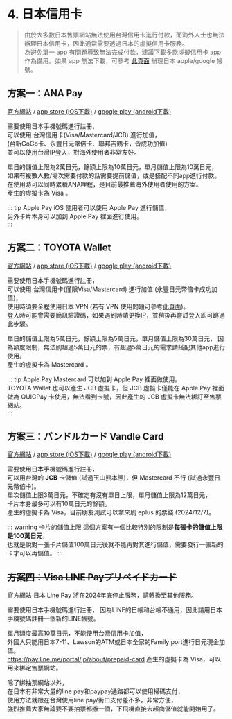 # 4. 日本信用卡

> 由於大多數日本售票網站無法使用台灣信用卡進行付款，而海外人士也無法辦理日本信用卡，因此通常需要透過日本的虛擬信用卡服務。  
> 為避免單一 app 有問題導致無法完成付款，建議下載多款虛擬信用卡 app 作為備用。如果 app 無法下載，可參考 [此頁面](/what-you-need-to-do/others) 辦理日本 apple/google 帳號。

## 方案一：ANA Pay

[官方網站](https://www.ana.co.jp/ja/jp/amc/ana-pay/) / [app store (iOS下載)](https://apps.apple.com/jp/app/id1091951820) / [google play (android下載)](https://play.google.com/store/apps/details?id=jp.co.ana.anamile)

需要使用日本手機號碼進行註冊，  
可以使用 台灣信用卡(Visa/Mastercard/JCB) 進行加值，  
(台新GoGo卡、永豐日元幣倍卡、聯邦吉鶴卡，皆成功加值)  
並可以使用台灣IP登入，對海外使用者非常友好。  

單日的儲值上限為2萬日元，餘額上限為10萬日元，單月儲值上限為10萬日元，  
如果有複數人數/場次需要付款的話需要提前儲值，或是搭配不同app進行付款。  
在使用時可以同時累積ANA哩程，是目前最推薦海外使用者使用的方案。  
產生的虛擬卡為 Visa 。  

::: tip Apple Pay
iOS 使用者可以使用 Apple Pay 進行儲值，  
另外卡片本身可以加到 Apple Pay 裡面進行使用。  
:::

## 方案二：TOYOTA Wallet

[官方網站](https://tscubic.com/toyota-wallet/) / [app store (iOS下載)](https://apps.apple.com/jp/app/id1482354577) / [google play (android下載)](https://play.google.com/store/apps/details?id=jp.co.toyota_finance.toyota_wallet.android)

需要使用日本手機號碼進行註冊，  
可以使用 台灣信用卡(僅限Visa/Mastercard) 進行加值 (永豐日元幣倍卡成功加值)，  
使用時須要全程使用日本 VPN (若有 VPN 使用問題可參考[此頁面](/what-you-need-to-do/others))。  
登入時可能會需要簡訊驗證碼，如果遇到時請更換IP，並稍後再嘗試登入即可跳過此步驟。  

單日的儲值上限為5萬日元，餘額上限為5萬日元，單月儲值上限為30萬日元，
因為額度限制，無法刷超過5萬日元的票，有超過5萬日元的需求請搭配其他app進行使用。  
產生的虛擬卡為 Mastercard 。  

::: tip Apple Pay
Mastercard 可以加到 Apple Pay 裡面做使用。  
TOYOTA Wallet 也可以產生 JCB 虛擬卡，但 JCB 虛擬卡僅能在 Apple Pay 裡面做為 QUICPay 卡使用，無法看到卡號，因此產生的 JCB 虛擬卡無法綁訂至售票網站。  
:::

## 方案三：バンドルカード Vandle Card

[官方網站](https://vandle.jp/) / [app store (iOS下載)](https://apps.apple.com/jp/app/id1113352415) / [google play (android下載)](https://play.google.com/store/apps/details?id=jp.kanmu.vandle.android)

需要使用日本手機號碼進行註冊，  
可以用台灣的 **JCB** 卡儲值 (試過玉山熊本熊)，但 Mastercard 不行 (試過永豐日元幣倍卡)。  
單次儲值上限3萬日元，不確定有沒有單日上限，單月儲值上限為12萬日元，  
卡片本身最多可以有10萬日元的餘額。  
產生的虛擬卡為 Visa，目前朋友測試可以拿來刷 eplus 的票錢 (2024/12/7)。  

::: warning 卡片的儲值上限
這個方案有一個比較特別的限制是**每張卡的儲值上限是100萬日元**，  
也就是說對一張卡片儲值100萬日元後就不能再對其進行儲值，需要發行一張新的卡才可以再儲值。
:::

## ~~方案四：Visa LINE Payプリペイドカード~~

[官方網站](https://pay.line.me/portal/jp/about/prepaid-card) 日本 Line Pay 將在2024年底停止服務，請轉換至其他服務。

需要使用日本手機號碼進行註冊，
因為LINE的日帳和台帳不通用，因此請用日本手機號碼註冊一個新的LINE帳號。  

單月額度最高10萬日元，不能使用台灣信用卡加值，  
外國人只能用日本7-11、Lawson的ATM或日本全家的Family port進行日元現金加值。   
https://pay.line.me/portal/jp/about/prepaid-card
產生的虛擬卡為 Visa，可以用來綁定售票網站。

除了綁抽票網站以外，  
在日本有非常大量的line pay和paypay通路都可以使用掃碼支付，  
使用方法就跟在台灣使用line pay/街口支付差不多，非常方便，  
強烈推薦大家無論要不要抽票都辦一個，下飛機直接去超商儲值就能開始用了。
